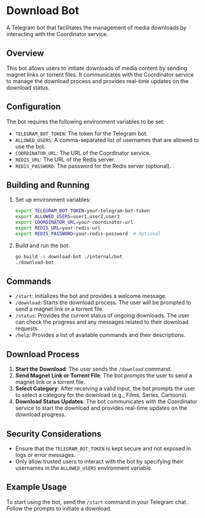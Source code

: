 # Download Bot

A Telegram bot that facilitates the management of media downloads by interacting with the Coordinator service.

## Overview

This bot allows users to initiate downloads of media content by sending magnet links or torrent files. It communicates with the Coordinator service to manage the download process and provides real-time updates on the download status.

## Configuration

The bot requires the following environment variables to be set:

- `TELEGRAM_BOT_TOKEN`: The token for the Telegram bot.
- `ALLOWED_USERS`: A comma-separated list of usernames that are allowed to use the bot.
- `COORDINATOR_URL`: The URL of the Coordinator service.
- `REDIS_URL`: The URL of the Redis server.
- `REDIS_PASSWORD`: The password for the Redis server (optional).


## Building and Running

1. Set up environment variables:
   ```bash
   export TELEGRAM_BOT_TOKEN=your-telegram-bot-token
   export ALLOWED_USERS=user1,user2,user3
   export COORDINATOR_URL=your-coordinator-url
   export REDIS_URL=your-redis-url
   export REDIS_PASSWORD=your-redis-password  # Optional
   ```

2. Build and run the bot:
   ```bash
   go build -o download-bot ./internal/bot
   ./download-bot
   ```

## Commands

- `/start`: Initializes the bot and provides a welcome message.
- `/download`: Starts the download process. The user will be prompted to send a magnet link or a torrent file.
- `/status`: Provides the current status of ongoing downloads. The user can check the progress and any messages related to their download requests.
- `/help`: Provides a list of available commands and their descriptions.



## Download Process

1. **Start the Download**: The user sends the `/download` command.
2. **Send Magnet Link or Torrent File**: The bot prompts the user to send a magnet link or a torrent file.
3. **Select Category**: After receiving a valid input, the bot prompts the user to select a category for the download (e.g., Films, Series, Cartoons).
4. **Download Status Updates**: The bot communicates with the Coordinator service to start the download and provides real-time updates on the download progress.

## Security Considerations

- Ensure that the `TELEGRAM_BOT_TOKEN` is kept secure and not exposed in logs or error messages.
- Only allow trusted users to interact with the bot by specifying their usernames in the `ALLOWED_USERS` environment variable.

## Example Usage

To start using the bot, send the `/start` command in your Telegram chat. Follow the prompts to initiate a download.
